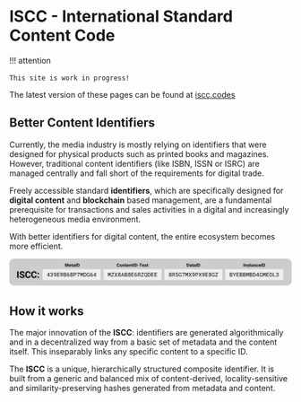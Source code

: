 # ISCC - International Standard Content Code

!!! attention

    This site is work in progress!
The latest version of these pages can be found at [iscc.codes](http://iscc.codes)

## Better Content Identifiers

Currently, the media industry is mostly relying on identifiers that were designed for physical products such as printed books and magazines. However, traditional content identifiers (like ISBN, ISSN or ISRC) are managed centrally and fall short of the requirements for digital trade.

Freely accessible standard **identifiers**, which are specifically designed for **digital content** and **blockchain** based management, are a fundamental prerequisite for transactions and sales activities in a digital and increasingly heterogeneous media environment.

With better identifiers for digital content, the entire ecosystem becomes more efficient.

![iscc-sample](images/iscc-sample.svg)

## How it works

The major innovation of the **ISCC**: identifiers are generated algorithmically and in a decentralized way from a basic set of metadata and the content itself. This inseparably links any specific content to a specific ID.

The **ISCC** is a unique, hierarchically structured composite identifier. It is built from a generic and balanced mix of content-derived, locality-sensitive and similarity-preserving hashes generated from metadata and content.

